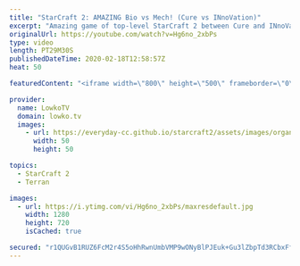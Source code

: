 ```yaml
---
title: "StarCraft 2: AMAZING Bio vs Mech! (Cure vs INnoVation)"
excerpt: "Amazing game of top-level StarCraft 2 between Cure and INnoVation. In this professional match Cure decides to take the approach of Marines, Marauders and Medivacs whereas INnoVation decides to focus his unit composition on primarily Siege Tanks and Hellions.  Get more videos & support my work: http://www.patreon.com/lowkotv"
originalUrl: https://youtube.com/watch?v=Hg6no_2xbPs
type: video
length: PT29M30S
publishedDateTime: 2020-02-18T12:58:57Z
heat: 50

featuredContent: "<iframe width=\"800\" height=\"500\" frameborder=\"0\" src=\"https://www.youtube.com/embed/Hg6no_2xbPs\" allow=\"accelerometer; autoplay; encrypted-media; gyroscope; picture-in-picture\" allowfullscreen></iframe>"

provider:
  name: LowkoTV
  domain: lowko.tv
  images:
    - url: https://everyday-cc.github.io/starcraft2/assets/images/organizations/lowko.tv-50x50.jpg
      width: 50
      height: 50

topics:
  - StarCraft 2
  - Terran

images:
  - url: https://i.ytimg.com/vi/Hg6no_2xbPs/maxresdefault.jpg
    width: 1280
    height: 720
    isCached: true

secured: "r1QUGvB1RUZ6FcM2r4S5oHhRwnUmbVMP9wONyBlPJEuk+Gu3lZbpTd3RCbxFfti5+drxlq5pX1rc7qvMik1iQXcE3P3fsK34pJwFOwzL58hwbCv/OpT6UMCBsvpjRx6XDUTh+Lh8FLObyzThAalO5wY9VgKOPBqEew1BXoWPpw0Aw+r55YR5bGmaNT2MpSmTRrDXN23EnxhFJbCDOmcNvEnyN0HlvjIuArRhs0icnt38s+qw3+wlk5aV87leOymRTBoekhRS5S60Eb1CWcV3ihCkTShQ1tK8yOzAk+1KYz2xi1gzQJXE+JBQmvPmdRaeep3EznDyzYWwb0ndm0YDMCkiQN6B+dKqYFh9+Ye2a+c01QNjcxqDeoZ6h4unk3mD/CSIJ74eG/KrGPJN60NfWJoc4J1ElqJ3b28K+JXTTeJNHrm9s/rkwMw13bVnttnm;olJoqLRLvL9DcOlf6XApPg=="
---
```


